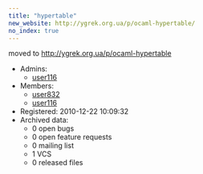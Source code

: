 ```yaml
---
title: "hypertable"
new_website: http://ygrek.org.ua/p/ocaml-hypertable/
no_index: true
---
```


moved to http://ygrek.org.ua/p/ocaml-hypertable


* Admins:
  * [user116](/users/user116)
* Members:
  * [user832](/users/user832)
  * [user116](/users/user116)
* Registered: 2010-12-22 10:09:32
* Archived data:
  * 0 open bugs
  * 0 open feature requests
  * 0 mailing list
  * 1 VCS
  * 0 released files
